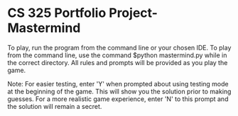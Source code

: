 # CS 325 Portfolio Project- Mastermind

To play, run the program from the command line or your chosen IDE. To play from the command line, use the command 
$python mastermind.py while in the correct directory. All rules and prompts will be provided as you play the game.

Note: For easier testing, enter 'Y' when prompted about using testing mode at the beginning of the game. This will show 
you the solution prior to making guesses. For a more realistic game experience, enter 'N' to this prompt and the 
solution will remain a secret.
